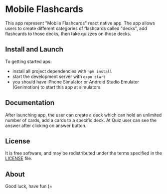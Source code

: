 # Mobile Flashcards

This app represent "Mobile Flashcards" react native app.
The app allows users to create different categories of flashcards called "decks", add flashcards to those decks, then take quizzes on those decks.

## Install and Launch

To getting started aps:

- install all project dependencies with `npm install`
- start the development server with `expo start`
- you should have iPhone Simulator or Android Studio Emulator (Genimotion) to start this app at simulators

## Documentation

After launching app, the user can create a deck which can hold an unlimited number of cards, add a cards to a specific deck. At Quiz user can see the answer after clicking on answer button.

## License

It is free software, and may be redistributed under the terms specified in the [LICENSE](https://github.com/BelovAleksey/would_you_rather/blob/master/LICENSE.MD) file.

## About

Good luck, have fun (=
